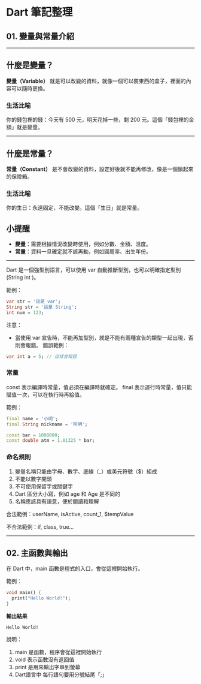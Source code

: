 
# Dart 筆記整理

## 01. 變量與常量介紹
---

##  什麼是變量？

**變量（Variable）** 就是可以改變的資料，就像一個可以裝東西的盒子，裡面的內容可以隨時更換。

###  生活比喻

你的錢包裡的錢：今天有 500 元，明天花掉一些，剩 200 元。這個「錢包裡的金額」就是變量。

---
##  什麼是常量？

**常量（Constant）** 是不會改變的資料，設定好後就不能再修改，像是一個鎖起來的保險箱。

###  生活比喻

你的生日：永遠固定，不能改變。這個「生日」就是常量。


##  小提醒

* **變量**：需要根據情況改變時使用，例如分數、金額、溫度。
* **常量**：資料一旦確定就不該再動，例如圓周率、出生年份。

---

Dart 是一個強型別語言，可以使用 var 自動推斷型別，也可以明確指定型別(String int )。

範例：
```dart
var str = '這是 var';
String str = '這是 String';
int num = 123;
```

注意：
- 當使用 var 宣告時，不能再加型別，就是不能有兩種宣告的類型一起出現，否則會報錯。
錯誤範例：
```dart
var int a = 5; // 這樣會報錯
```

### 常量

const 表示編譯時常量，值必須在編譯時就確定。
final 表示運行時常量，值只能賦值一次，可以在執行時再給值。

範例：
```dart
final name = '小明';
final String nickname = '阿明';

const bar = 1000000;
const double atm = 1.01325 * bar;
```

### 命名規則

1. 變量名稱只能由字母、數字、底線（_）或美元符號（$）組成
2. 不能以數字開頭
3. 不可使用保留字或關鍵字
4. Dart 區分大小寫，例如 age 和 Age 是不同的
5. 名稱應該具有語意，便於閱讀和理解

合法範例：userName, isActive, count_1, $tempValue

不合法範例：if, class, true...

---

## 02. 主函數與輸出

在 Dart 中，main 函數是程式的入口，會從這裡開始執行。

範例：
```dart
void main() {
  print("Hello World!");
}
```
 **輸出結果**
```
Hello World!
```

說明：
1. main 是函數，程序會從這裡開始執行
2. void 表示函數沒有返回值
3. print 是用來輸出字串到螢幕
4. Dart語言中 每行語句要用分號結尾「;」

